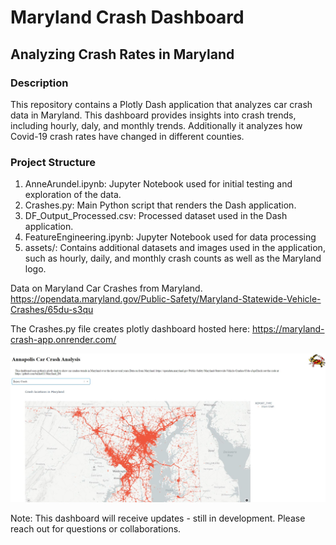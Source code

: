 # Maryland Crash Dashboard
## Analyzing Crash Rates in Maryland

### Description

This repository contains a Plotly Dash application that analyzes car crash data in Maryland.  This dashboard provides insights into crash trends, including hourly, daly, and monthly trends.  Additionally it analyzes how Covid-19 crash rates have changed in different counties.

### Project Structure
1. AnneArundel.ipynb: Jupyter Notebook used for initial testing and exploration of the data.
2. Crashes.py: Main Python script that renders the Dash application.
3. DF_Output_Processed.csv: Processed dataset used in the Dash application.
4. FeatureEngineering.ipynb: Jupyter Notebook used for data processing 
5. assets/: Contains additional datasets and images used in the application, such as hourly, daily, and monthly crash counts as well as the Maryland logo.

Data on Maryland Car Crashes from Maryland.
https://opendata.maryland.gov/Public-Safety/Maryland-Statewide-Vehicle-Crashes/65du-s3qu

The Crashes.py file creates plotly dashboard hosted here:
https://maryland-crash-app.onrender.com/

![Dashboard Preview](./assets/Dashboard.jpg)

Note: This dashboard will receive updates - still in development.  Please reach out for questions or collaborations.
